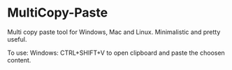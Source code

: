 # MultiCopy-Paste
Multi copy paste tool for Windows, Mac and Linux. Minimalistic and pretty useful.

To use: 
Windows: CTRL+SHIFT+V to open clipboard and paste the choosen content.
